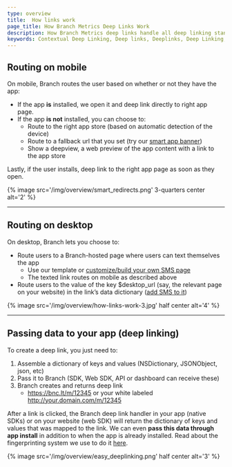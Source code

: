 ```yaml
---
type: overview
title:  How links work
page_title: How Branch Metrics Deep Links Work
description: How Branch Metrics deep links handle all deep linking standards and app portals automatically – whether it's Facebook, Apple, Twitter or Pinterest.
keywords: Contextual Deep Linking, Deep links, Deeplinks, Deep Linking, Deeplinking, Deferred Deep Linking, Deferred Deeplinking, Google App Indexing, Google App Invites, Apple Universal Links, Apple Spotlight Search, Facebook App Links, AppLinks, Deepviews, Deep views, Documentation, Docs, How to, Standards, Web SDK, SDK
---
```


## Routing on mobile

On mobile, Branch routes the user based on whether or not they have the app:

- If the app **is** installed, we open it and deep link directly to right app page. 
- If the app **is not** installed, you can choose to:
	- Route to the right app store (based on automatic detection of the device)
	- Route to a fallback url that you set (try our [smart app banner](/recipes/app_download_banner/ios/#the-smart-banner))
	- Show a deepview, a web preview of the app content with a link to the app store

Lastly, if the user installs, deep link to the right app page as soon as they open.

{% image src='/img/overview/smart_redirects.png' 3-quarters center alt='2' %}

-----

## Routing on desktop

On desktop, Branch lets you choose to:

- Route users to a Branch-hosted page where users can text themselves the app
	- Use our template or [customize/build your own SMS page](/recipes/text_me_the_app_page/ios/)
	- The texted link routes on mobile as described above
- Route users to the value of the key $desktop_url (say, the relevant page on your website) in the link’s data dictionary ([add SMS to it](/recipes/text_me_the_app_page/ios/))

{% image src='/img/overview/how-links-work-3.jpg' half center alt='4' %}

-----

## Passing data to your app (deep linking)

To create a deep link, you just need to:

1. Assemble a dictionary of keys and values (NSDictionary, JSONObject, json, etc)
2. Pass it to Branch (SDK, Web SDK, API or dashboard can receive these)
3. Branch creates and returns deep link
	- https://bnc.lt/m/12345 or your white labeled http://your.domain.com/m/12345

After a link is clicked, the Branch deep link handler in your app (native SDKs) or on your website (web SDK) will return the dictionary of keys and values that was mapped to the link. We can even **pass this data through app install** in addition to when the app is already installed. Read about the fingerprinting system we use to do it [here](/recipes/matching_accuracy/).

{% image src='/img/overview/easy_deeplinking.png' half center alt='3' %}